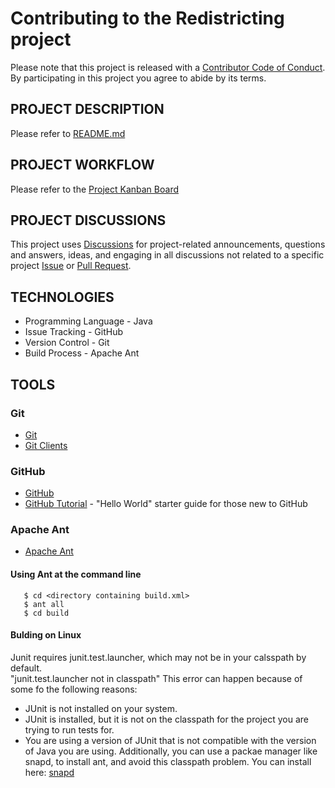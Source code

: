 # Contributing to the Redistricting project

Please note that this project is released with a [Contributor Code of Conduct](CODE_OF_CONDUCT.md). By participating in this project you agree to abide by its terms.

## PROJECT DESCRIPTION
Please refer to [README.md](README.md)

## PROJECT WORKFLOW
Please refer to the [Project Kanban Board](https://github.com/MetroCS/redistricting/projects/1)

## PROJECT DISCUSSIONS
This project uses [Discussions](https://github.com/MetroCS/redistricting/discussions) for project-related announcements, questions and answers, ideas, and engaging in all discussions not related to a specific project [Issue](https://github.com/MetroCS/redistricting/issues) or [Pull Request](https://github.com/MetroCS/redistricting/pulls).

## TECHNOLOGIES
* Programming Language - Java
* Issue Tracking - GitHub
* Version Control - Git
* Build Process - Apache Ant 

## TOOLS
### Git
* [Git](https://git-scm.com)  
* [Git Clients](https://git-scm.com/downloads)

### GitHub
* [GitHub](https://github.com/)
* [GitHub Tutorial](https://guides.github.com/activities/hello-world/) - "Hello World" starter guide for those new to GitHub

### Apache Ant 
* [Apache Ant](https://ant.apache.org/bindownload.cgi)

#### Using Ant at the command line 
```
   $ cd <directory containing build.xml>
   $ ant all 
   $ cd build
```
#### Bulding on Linux 
Junit requires junit.test.launcher, which may not be in your calsspath by default.  
"junit.test.launcher not in classpath"
This error can happen because of some fo the following reasons:
* JUnit is not installed on your system.
* JUnit is installed, but it is not on the classpath for the project you are trying to run tests
 for.
* You are using a version of JUnit that is not compatible with the version of Java
 you are using.
Additionally, you can use a packae manager like snapd, to install ant, and avoid this classpath problem.
You can install here: [snapd](https://snapcraft.io/docs/installing-snap-on-ubuntu)